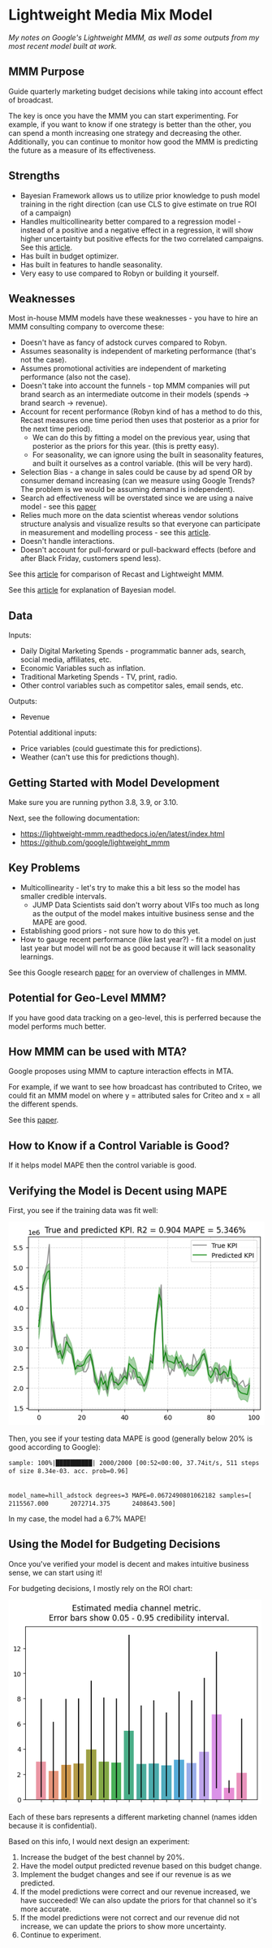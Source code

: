 # Lightweight Media Mix Model

*My notes on Google's Lightweight MMM, as well as some outputs from my most recent model built at work.*

## MMM Purpose

Guide quarterly marketing budget decisions while taking into account effect of broadcast.

The key is once you have the MMM you can start experimenting. For example, if you want to know if one strategy is better than the other, you can spend a month increasing one strategy and decreasing the other. Additionally, you can continue to monitor how good the MMM is predicting the future as a measure of its effectiveness. 

## Strengths

* Bayesian Framework allows us to utilize prior knowledge to push model training in the right direction (can use CLS to give estimate on true ROI of a campaign)
* Handles multicollinearity better compared to a regression model - instead of a positive and a negative effect in a regression, it will show higher uncertainty but positive effects for the two correlated campaigns. See this [article](https://getrecast.com/how-d2c-brands-can-deal-with-multicollinearity-in-their-marketing-mix-modeling/#:~:text=One%20preliminary%20method%20to%20detect,above%20typically%20indicates%20high%20multicollinearity.).
* Has built in budget optimizer.
* Has built in features to handle seasonality.
* Very easy to use compared to Robyn or building it yourself.

## Weaknesses 

Most in-house MMM models have these weaknesses - you have to hire an MMM consulting company to overcome these:
* Doesn't have as fancy of adstock curves compared to Robyn.
* Assumes seasonality is independent of marketing performance (that's not the case).
* Assumes promotional activities are independent of marketing performance (also not the case).
* Doesn't take into account the funnels - top MMM companies will put brand search as an intermediate outcome in their models (spends -> brand search -> revenue).
* Account for recent performance (Robyn kind of has a method to do this, Recast measures one time period then uses that posterior as a prior for the next time period).
    * We can do this by fitting a model on the previous year, using that posterior as the priors for this year. (this is pretty easy).
    * For seasonality, we can ignore using the built in seasonality features, and built it ourselves as a control variable. (this will be very hard).
* Selection Bias - a change in sales could be cause by ad spend OR by consumer demand increasing (can we measure using Google Trends? The problem is we would be assuming demand is independent).
* Search ad effectiveness will be overstated since we are using a naive model - see this [paper](https://arxiv.org/abs/1807.03292)
* Relies much more on the data scientist whereas vendor solutions structure analysis and visualize results so that everyone can participate in measurement and modelling process - see this [article](https://blog.scanmarqed.com/open-source-mmm-vs-strataqed).
* Doesn't handle interactions.
* Doesn't account for pull-forward or pull-backward effects (before and after Black Friday, customers spend less).

See this [article](https://getrecast.com/recast-vs-lightweight-mmm/) for comparison of Recast and Lightweight MMM.

See this [article](https://medium.com/towards-data-science/understanding-bayesian-marketing-mix-modeling-a-deep-dive-into-prior-specifications-af400adb836e) for explanation of Bayesian model.

## Data

Inputs:

* Daily Digital Marketing Spends - programmatic banner ads, search, social media, affiliates, etc.
* Economic Variables such as inflation.
* Traditional Marketing Spends - TV, print, radio.
* Other control variables such as competitor sales, email sends, etc.

Outputs:

* Revenue

Potential additional inputs:
* Price variables (could guestimate this for predictions).
* Weather (can't use this for predictions though).

## Getting Started with Model Development

Make sure you are running python 3.8, 3.9, or 3.10. 

Next, see the following documentation:
* https://lightweight-mmm.readthedocs.io/en/latest/index.html
* https://github.com/google/lightweight_mmm


## Key Problems

* Multicollinearity - let's try to make this a bit less so the model has smaller credible intervals.
    * JUMP Data Scientists said don't worry about VIFs too much as long as the output of the model makes intuitive business sense and the MAPE are good.
* Establishing good priors - not sure how to do this yet.
* How to gauge recent performance (like last year?) - fit a model on just last year but model will not be as good because it will lack seasonality learnings.

See this Google research [paper](https://static.googleusercontent.com/media/research.google.com/en//pubs/archive/45998.pdf) for an overview of challenges in MMM.

## Potential for Geo-Level MMM?

If you have good data tracking on a geo-level, this is perferred because the model performs much better. 

## How MMM can be used with MTA?

Google proposes using MMM to capture interaction effects in MTA.

For example, if we want to see how broadcast has contributed to Criteo, we could fit an MMM model on where y = attributed sales for Criteo and x = all the different spends.

See this [paper](https://www.thinkwithgoogle.com/_qs/documents/13385/TwGxOP_Unified_Marketing_Measurement.pdf).


## How to Know if a Control Variable is Good?

If it helps model MAPE then the control variable is good.

## Verifying the Model is Decent using MAPE

First, you see if the training data was fit well:

![](training_data_fit.png)

Then, you see if your testing data MAPE is good (generally below 20% is good according to Google):

    sample: 100%|██████████| 2000/2000 [00:52<00:00, 37.74it/s, 511 steps of size 8.34e-03. acc. prob=0.96]
    

    model_name=hill_adstock degrees=3 MAPE=0.0672490801062182 samples=[     2115567.000      2072714.375      2408643.500]

In my case, the model had a 6.7% MAPE!

## Using the Model for Budgeting Decisions

Once you've verified your model is decent and makes intuitive business sense, we can start using it!

For budgeting decisions, I mostly rely on the ROI chart:

![](image.png)

Each of these bars represents a different marketing channel (names idden because it is confidential).

Based on this info, I would next design an experiment:

1. Increase the budget of the best channel by 20%. 
2. Have the model output predicted revenue based on this budget change.
3. Implement the budget changes and see if our revenue is as we predicted.
4. If the model predictions were correct and our revenue increased, we have succeeded! We can also update the priors for that channel so it's more accurate.
5. If the model predictions were not correct and our revenue did not increase, we can update the priors to show more uncertainty.
6. Continue to experiment. 

